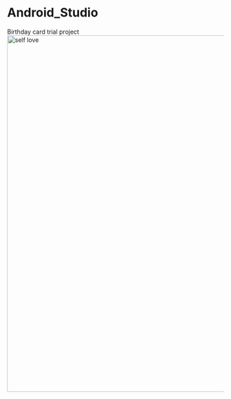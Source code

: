 # Android_Studio
Birthday card trial project
<img width="829" alt="self love" src="https://user-images.githubusercontent.com/122841197/230745112-38789f4c-6051-4e7d-8253-23886c11dbf4.png">

